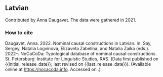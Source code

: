 ## Latvian

Contributed by Anna Daugavet. The data were gathered in 2021.

### How to cite

Daugavet, Anna. 2022. Nominal causal constructions in Latvian. In: Say, Sergey, Natalia Logvinova,
Elizaveta Zabelina, and Natalia Zaika (eds.). 2022–. NoCaCoDa: Typological database of nominal causal constructions.
St. Petersburg: Institute for Linguistic Studies, RAS. (Data first published on {{initial_release_date}};
last revised on {{last_release_date}}). (Available online at https://nocacoda.info. Accessed on <span class="today-span"></span>.)
